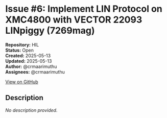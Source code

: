 # Issue #6: Implement LIN Protocol on XMC4800 with VECTOR 22093 LINpiggy (7269mag)

**Repository:** HIL  
**Status:** Open  
**Created:** 2025-05-13  
**Updated:** 2025-05-13  
**Author:** @crmaarimuthu  
**Assignees:** @crmaarimuthu  

[View on GitHub](https://github.com/Simtestlab/HIL/issues/6)

## Description

*No description provided.*
